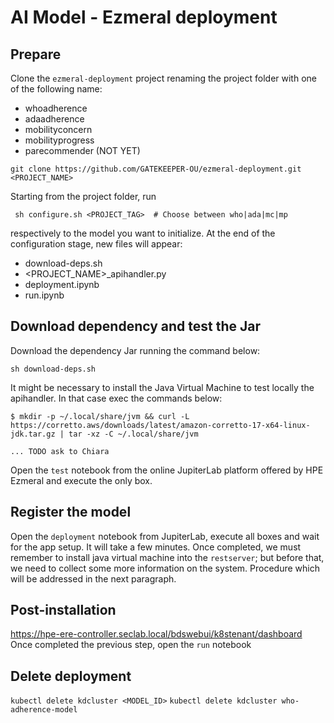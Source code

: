 # AI Model - Ezmeral deployment

## Prepare

Clone the `ezmeral-deployment` project renaming the project folder with one of the following name:
- whoadherence
- adaadherence
- mobilityconcern
- mobilityprogress
- parecommender (NOT YET)

```
git clone https://github.com/GATEKEEPER-OU/ezmeral-deployment.git <PROJECT_NAME>
```

Starting from the project folder, run
```
 sh configure.sh <PROJECT_TAG>  # Choose between who|ada|mc|mp
```
respectively to the model you want to initialize.
At the end of the configuration stage, new files will appear:
- download-deps.sh
- <PROJECT_NAME>_apihandler.py
- deployment.ipynb
- run.ipynb

## Download dependency and test the Jar

Download the dependency Jar running the command below:
```
sh download-deps.sh
```

It might be necessary to install the Java Virtual Machine to test locally the apihandler. In that case exec the commands below:
```
$ mkdir -p ~/.local/share/jvm && curl -L https://corretto.aws/downloads/latest/amazon-corretto-17-x64-linux-jdk.tar.gz | tar -xz -C ~/.local/share/jvm

... TODO ask to Chiara
```

Open the `test` notebook from the online JupiterLab platform offered by HPE Ezmeral and execute the only box.

## Register the model

Open the `deployment` notebook from JupiterLab, execute all boxes and wait for the app setup. It will take a few minutes.
Once completed, we must remember to install java virtual machine into the `restserver`; but before that, we need to collect some more information on the system. Procedure which will be addressed in the next paragraph.



## Post-installation

https://hpe-ere-controller.seclab.local/bdswebui/k8stenant/dashboard
Once completed the previous step, open the `run` notebook


<!--
git clone https://github.com/GATEKEEPER-OU/ezmeral-deployment.git


Setup the environment according to the relative profile
```
sh configure.sh <PROFILE>
```


 -->





## Delete deployment


`kubectl delete kdcluster <MODEL_ID>`
`kubectl delete kdcluster who-adherence-model`
